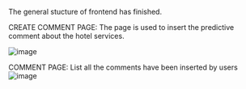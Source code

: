 The general stucture of frontend has finished.

CREATE COMMENT PAGE: The page is used to insert the predictive comment about the hotel services.

![image](https://user-images.githubusercontent.com/83565724/204449031-6419a24f-45f9-4a4f-b8b9-73ac3d6e7030.png)




COMMENT PAGE: List all the comments have been inserted by users
![image](https://user-images.githubusercontent.com/83565724/204448576-3e84032b-a850-4b22-98ad-85e0caa93880.png)
